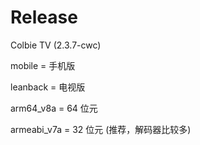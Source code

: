 # Release

Colbie TV (2.3.7-cwc)

mobile = 手机版

leanback = 电视版


arm64_v8a = 64 位元

armeabi_v7a = 32 位元 (推荐，解码器比较多)

